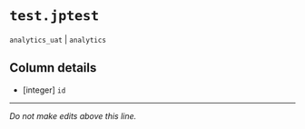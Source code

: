 # `test.jptest`
`analytics_uat` | `analytics`

## Column details
* [integer]   `id`

-------------------------------------------------------------------------------
*Do not make edits above this line.*
